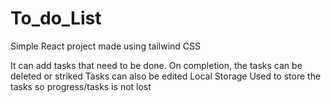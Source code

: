 # To_do_List
Simple React project made using tailwind CSS

It can add tasks that need to be done.
On completion, the tasks can be deleted or striked
Tasks can also be edited
Local Storage Used to store the tasks so progress/tasks is not lost
